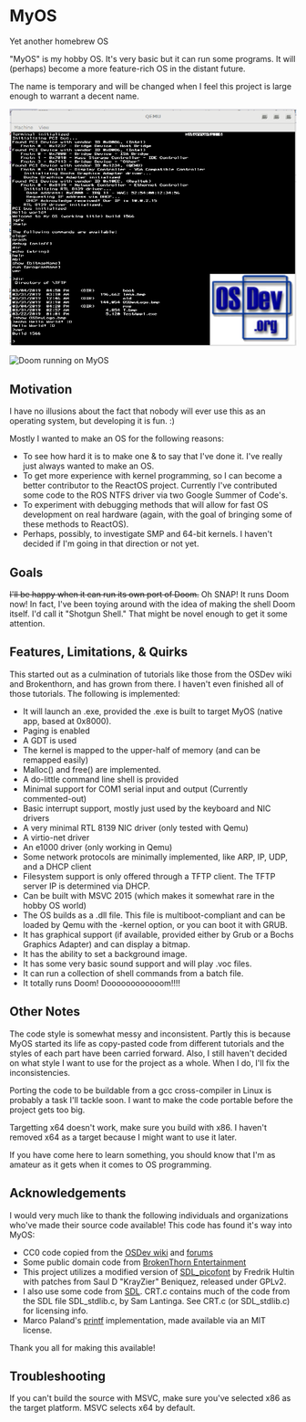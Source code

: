 # MyOS
Yet another homebrew OS

"MyOS" is my hobby OS. It's very basic but it can run some programs. It will (perhaps) become a more feature-rich OS in the distant future.

The name is temporary and will be changed when I feel this project is large enough to warrant a decent name.

![Screenshot with test image](https://raw.githubusercontent.com/coderTrevor/MyOS/master/Media/Screenshots/MyOS_Graphical1.png "MyOS Screenshot")

![Doom running on MyOS](https://github.com/coderTrevor/My-Doom/blob/c60abc6bc10bd30e733e29056e232c54e1dc283c/screenshots/Doom%20on%20MyOS.gif?raw=true "Doom!")


## Motivation
I have no illusions about the fact that nobody will ever use this as an operating system, but developing it is fun. :)

Mostly I wanted to make an OS for the following reasons:
* To see how hard it is to make one & to say that I've done it. I've really just always wanted to make an OS.
* To get more experience with kernel programming, so I can become a better contributor to the ReactOS project. Currently I've contributed some code to the ROS NTFS driver via two Google Summer of Code's.
* To experiment with debugging methods that will allow for fast OS development on real hardware (again, with the goal of bringing some of these methods to ReactOS).
* Perhaps, possibly, to investigate SMP and 64-bit kernels. I haven't decided if I'm going in that direction or not yet.

## Goals
~~I'll be happy when it can run its own port of Doom.~~ Oh SNAP! It runs Doom now! In fact, I've been toying around with the idea of making the shell Doom itself. I'd call it "Shotgun Shell." That might be novel enough to get it some attention.

## Features, Limitations, & Quirks
This started out as a culmination of tutorials like those from the OSDev wiki and Brokenthorn, and has grown from there. I haven't even finished all of those tutorials. The following is implemented:
* It will launch an .exe, provided the .exe is built to target MyOS (native app, based at 0x8000).
* Paging is enabled
* A GDT is used
* The kernel is mapped to the upper-half of memory (and can be remapped easily)
* Malloc() and free() are implemented.
* A do-little command line shell is provided
* Minimal support for COM1 serial input and output (Currently commented-out)
* Basic interrupt support, mostly just used by the keyboard and NIC drivers
* A very minimal RTL 8139 NIC driver (only tested with Qemu)
* A virtio-net driver
* An e1000 driver (only working in Qemu)
* Some network protocols are minimally implemented, like ARP, IP, UDP, and a DHCP client
* Filesystem support is only offered through a TFTP client. The TFTP server IP is determined via DHCP.
* Can be built with MSVC 2015 (which makes it somewhat rare in the hobby OS world)
* The OS builds as a .dll file. This file is multiboot-compliant and can be loaded by Qemu with the -kernel option, or you can boot it with GRUB.
* It has graphical support (if available, provided either by Grub or a Bochs Graphics Adapter) and can display a bitmap.
* It has the ability to set a background image.
* It has some very basic sound support and will play .voc files.
* It can run a collection of shell commands from a batch file.
* It totally runs Doom! Doooooooooooom!!!!

## Other Notes
The code style is somewhat messy and inconsistent. Partly this is because MyOS started its life as copy-pasted code from different tutorials and the styles of each part have been carried forward. Also, I still haven't decided on what style I want to use for the project as a whole. When I do, I'll fix the inconsistencies.

Porting the code to be buildable from a gcc cross-compiler in Linux is probably a task I'll tackle soon. I want to make the code portable before the project gets too big.

Targetting x64 doesn't work, make sure you build with x86. I haven't removed x64 as a target because I might want to use it later.

If you have come here to learn something, you should know that I'm as amateur as it gets when it comes to OS programming.

## Acknowledgements
I would very much like to thank the following individuals and organizations who've made their source code available! This code has found it's way into MyOS:
* CC0 code copied from the [OSDev wiki](https://wiki.osdev.org/Expanded_Main_Page) and [forums](http://forum.osdev.org/)
* Some public domain code from [BrokenThorn Entertainment](http://www.brokenthorn.com/Resources/OSDevIndex.html)
* This project utilizes a modified version of [SDL_picofont](http://nurd.se/~noname/?section=sdl_picofont) by Fredrik Hultin with patches from Saul D "KrayZier" Beniquez, released under GPLv2.
* I also use some code from [SDL](https://www.libsdl.org/). CRT.c contains much of the code from the SDL file SDL_stdlib.c, by Sam Lantinga. See CRT.c (or SDL_stdlib.c) for licensing info. 
* Marco Paland's [printf](https://github.com/mpaland) implementation, made available via an MIT license.

Thank you all for making this available!

## Troubleshooting
If you can't build the source with MSVC, make sure you've selected x86 as the target platform. MSVC selects x64 by default.
